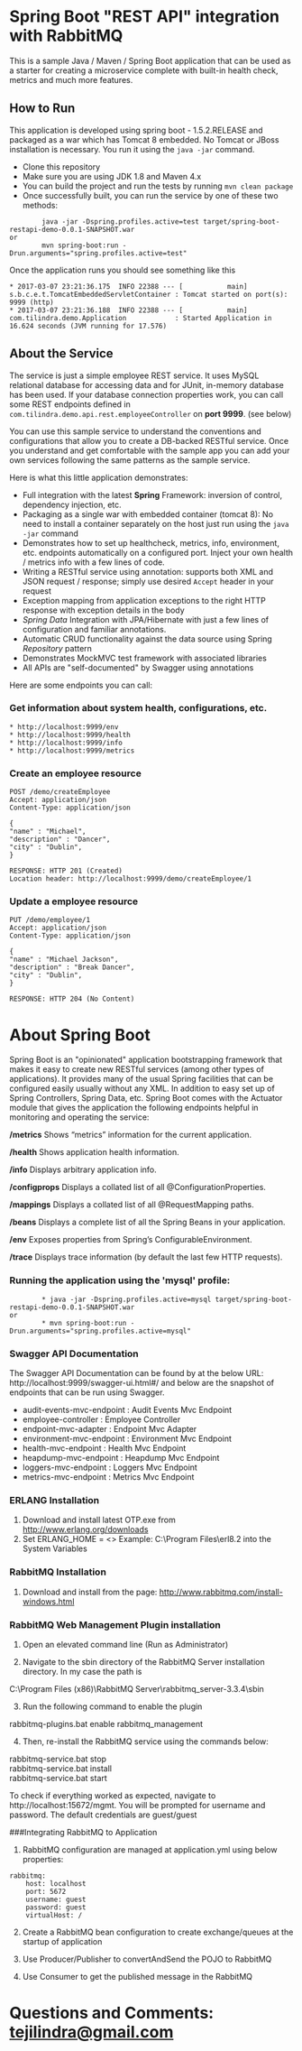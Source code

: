 # Spring Boot "REST API" integration with RabbitMQ

This is a sample Java / Maven / Spring Boot application that can be used as a starter for creating a microservice complete with built-in health check, metrics and much more features.

## How to Run 

This application is developed using spring boot - 1.5.2.RELEASE and packaged as a war which has Tomcat 8 embedded. No Tomcat or JBoss installation is necessary. You run it using the ```java -jar``` command.

* Clone this repository 
* Make sure you are using JDK 1.8 and Maven 4.x
* You can build the project and run the tests by running ```mvn clean package```
* Once successfully built, you can run the service by one of these two methods:
```
        java -jar -Dspring.profiles.active=test target/spring-boot-restapi-demo-0.0.1-SNAPSHOT.war
or
        mvn spring-boot:run -Drun.arguments="spring.profiles.active=test"
```

Once the application runs you should see something like this

```
* 2017-03-07 23:21:36.175  INFO 22388 --- [           main] s.b.c.e.t.TomcatEmbeddedServletContainer : Tomcat started on port(s): 9999 (http)
* 2017-03-07 23:21:36.188  INFO 22388 --- [           main] com.tilindra.demo.Application            : Started Application in 16.624 seconds (JVM running for 17.576)
```

## About the Service

The service is just a simple employee REST service. It uses MySQL relational database for accessing data and for JUnit, in-memory database has been used. If your database connection properties work, you can call some REST endpoints defined in ```com.tilindra.demo.api.rest.employeeController``` on **port 9999**. (see below)


You can use this sample service to understand the conventions and configurations that allow you to create a DB-backed RESTful service. Once you understand and get comfortable with the sample app you can add your own services following the same patterns as the sample service.
 
Here is what this little application demonstrates: 

* Full integration with the latest **Spring** Framework: inversion of control, dependency injection, etc.
* Packaging as a single war with embedded container (tomcat 8): No need to install a container separately on the host just run using the ``java -jar`` command
* Demonstrates how to set up healthcheck, metrics, info, environment, etc. endpoints automatically on a configured port. Inject your own health / metrics info with a few lines of code.
* Writing a RESTful service using annotation: supports both XML and JSON request / response; simply use desired ``Accept`` header in your request
* Exception mapping from application exceptions to the right HTTP response with exception details in the body
* *Spring Data* Integration with JPA/Hibernate with just a few lines of configuration and familiar annotations. 
* Automatic CRUD functionality against the data source using Spring *Repository* pattern
* Demonstrates MockMVC test framework with associated libraries
* All APIs are "self-documented" by Swagger using annotations 

Here are some endpoints you can call:

### Get information about system health, configurations, etc.

```
* http://localhost:9999/env
* http://localhost:9999/health
* http://localhost:9999/info
* http://localhost:9999/metrics
```

### Create an employee resource

```
POST /demo/createEmployee
Accept: application/json
Content-Type: application/json

{
"name" : "Michael",
"description" : "Dancer",
"city" : "Dublin",
}

RESPONSE: HTTP 201 (Created)
Location header: http://localhost:9999/demo/createEmployee/1
```

### Update a employee resource

```
PUT /demo/employee/1
Accept: application/json
Content-Type: application/json

{
"name" : "Michael Jackson",
"description" : "Break Dancer",
"city" : "Dublin",
}

RESPONSE: HTTP 204 (No Content)
```

# About Spring Boot

Spring Boot is an "opinionated" application bootstrapping framework that makes it easy to create new RESTful services (among other types of applications). It provides many of the usual Spring facilities that can be configured easily usually without any XML. In addition to easy set up of Spring Controllers, Spring Data, etc. Spring Boot comes with the Actuator module that gives the application the following endpoints helpful in monitoring and operating the service:

**/metrics** Shows “metrics” information for the current application.

**/health** Shows application health information.

**/info** Displays arbitrary application info.

**/configprops** Displays a collated list of all @ConfigurationProperties.

**/mappings** Displays a collated list of all @RequestMapping paths.

**/beans** Displays a complete list of all the Spring Beans in your application.

**/env** Exposes properties from Spring’s ConfigurableEnvironment.

**/trace** Displays trace information (by default the last few HTTP requests).


### Running the application using the 'mysql' profile:

```
        * java -jar -Dspring.profiles.active=mysql target/spring-boot-restapi-demo-0.0.1-SNAPSHOT.war
or
        * mvn spring-boot:run -Drun.arguments="spring.profiles.active=mysql"
```

### Swagger API Documentation

The Swagger API Documentation can be found by at the below URL: http://localhost:9999/swagger-ui.html#/ and below are the snapshot of endpoints that can be run using Swagger.

* audit-events-mvc-endpoint : Audit Events Mvc Endpoint
* employee-controller : Employee Controller
* endpoint-mvc-adapter : Endpoint Mvc Adapter
* environment-mvc-endpoint : Environment Mvc Endpoint
* health-mvc-endpoint : Health Mvc Endpoint
* heapdump-mvc-endpoint : Heapdump Mvc Endpoint
* loggers-mvc-endpoint : Loggers Mvc Endpoint
* metrics-mvc-endpoint : Metrics Mvc Endpoint

### ERLANG Installation

1. Download and install latest OTP.exe from http://www.erlang.org/downloads
2. Set ERLANG_HOME = <<erl installation path>>
Example: C:\Program Files\erl8.2 into the System Variables

### RabbitMQ Installation

1. Download and install from the page: http://www.rabbitmq.com/install-windows.html

### RabbitMQ Web Management Plugin installation

1.  Open an elevated command line (Run as Administrator)

2. Navigate to the sbin directory of the RabbitMQ Server installation directory. In my case the path is 

C:\Program Files (x86)\RabbitMQ Server\rabbitmq_server-3.3.4\sbin

3. Run the following command to enable the plugin

 rabbitmq-plugins.bat enable rabbitmq_management
 
4. Then, re-install the RabbitMQ service using the commands below:

rabbitmq-service.bat stop  
rabbitmq-service.bat install  
rabbitmq-service.bat start  

To check if everything worked as expected, navigate to http://localhost:15672/mgmt. You will be prompted for username and password. The default credentials are guest/guest

###Integrating RabbitMQ to Application

1. RabbitMQ configuration are managed at application.yml using below properties:

```
rabbitmq:
    host: localhost
    port: 5672
    username: guest
    password: guest
    virtualHost: / 
```

2. Create a RabbitMQ bean configuration to create exchange/queues at the startup of application

3. Use Producer/Publisher to convertAndSend the POJO to RabbitMQ

4. Use Consumer to get the published message in the RabbitMQ 

# Questions and Comments: tejilindra@gmail.com




